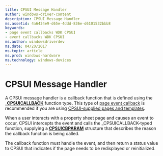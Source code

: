 ```yaml
---
title: CPSUI Message Handler
author: windows-driver-content
description: CPSUI Message Handler
ms.assetid: 4a6434e9-d65e-4ddd-836e-d6101532bbb8
keywords:
- page event callbacks WDK CPSUI
- event callbacks WDK CPSUI
ms.author: windowsdriverdev
ms.date: 04/20/2017
ms.topic: article
ms.prod: windows-hardware
ms.technology: windows-devices
---
```


# CPSUI Message Handler





A CPSUI message handler is a callback function that is defined using the [**\_CPSUICALLBACK**](https://msdn.microsoft.com/library/windows/hardware/ff564313) function type. This type of [page event callback](page-event-callbacks.md) is recommended if you are using [CPSUI-supplied pages and templates](cpsui-supplied-pages-and-templates.md).

When a user interacts with a property sheet page and causes an event to occur, CPSUI intercepts the event and calls the \_CPSUICALLBACK-typed function, supplying a [**CPSUICBPARAM**](https://msdn.microsoft.com/library/windows/hardware/ff547088) structure that describes the reason the callback function is being called.

The callback function must handle the event, and then return a status value to CPSUI that indicates if the page needs to be redisplayed or reinitialized.

 

 




